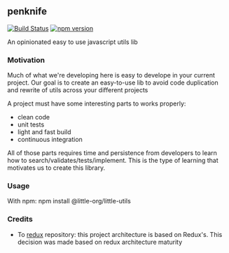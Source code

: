 ## penknife

[![Build Status](https://travis-ci.com/little-org/penknife-js.svg?branch=master)](https://travis-ci.com/little-org/penknife-js)
[![npm version](https://badge.fury.io/js/%40little-org%2Fpenknife.svg)](https://badge.fury.io/js/%40little-org%2Fpenknife)

An opinionated easy to use javascript utils lib

### Motivation
Much of what we're developing here is easy to develope in your current project. Our goal is to create an easy-to-use lib to avoid code duplication and rewrite of utils across your different projects

A project must have some interesting parts to works properly:
- clean code
- unit tests
- light and fast build
- continuous integration

All of those parts requires time and persistence from developers to learn how to search/validates/tests/implement. This is the type of learning that motivates us to create this library.

### Usage
With npm: npm install @little-org/little-utils

### Credits
- To [redux](https://github.com/reduxjs/redux) repository: this project architecture is based on Redux's. This decision was made based on redux architecture maturity
